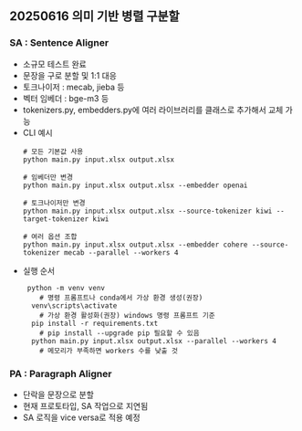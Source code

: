 ## 20250616 의미 기반 병렬 구분할

### SA : Sentence Aligner

- 소규모 테스트 완료
- 문장을 구로 분할 및 1:1 대응
- 토크나이저 : mecab, jieba 등
- 벡터 임베더 : bge-m3 등
- tokenizers.py, embedders.py에 여러 라이브러리를 클래스로 추가해서 교체 가능
- CLI 예시
  ```
  # 모든 기본값 사용
  python main.py input.xlsx output.xlsx

  # 임베더만 변경
  python main.py input.xlsx output.xlsx --embedder openai

  # 토크나이저만 변경  
  python main.py input.xlsx output.xlsx --source-tokenizer kiwi --target-tokenizer kiwi

  # 여러 옵션 조합
  python main.py input.xlsx output.xlsx --embedder cohere --source-tokenizer mecab --parallel --workers 4
  ```
- 실행 순서
  ```
   python -m venv venv
      # 명령 프롬프트나 conda에서 가상 환경 생성(권장)
    venv\scripts\activate
      # 가상 환경 활성화(권장) windows 명령 프롬프트 기준
    pip install -r requirements.txt
      # pip install --upgrade pip 필요할 수 있음
    python main.py input.xlsx output.xlsx --parallel --workers 4
      # 메모리가 부족하면 workers 수를 낮출 것
  ```

### PA : Paragraph Aligner

- 단락을 문장으로 분할
- 현재 프로토타입, SA 작업으로 지연됨
- SA 로직을 vice versa로 적용 예정
